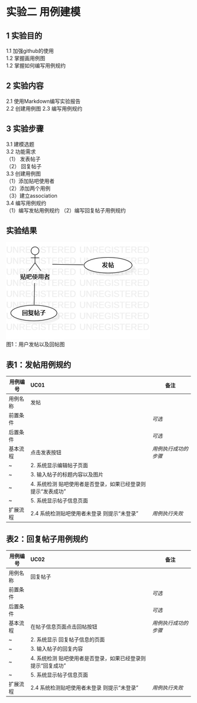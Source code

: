 # 实验二 用例建模

## 1 实验目的
1.1 加强github的使用   
1.2 掌握画用例图  
1.2 掌握如何编写用例规约    
## 2 实验内容
2.1 使用Markdown编写实验报告  
2.2 创建用例图
2.3 编写用例规约
## 3 实验步骤
3.1  建模选题  
3.2  功能需求   
（1） 发表帖子  
（2） 回复帖子  
3.3  创建用例图  
（1）添加贴吧使用者  
（2）添加两个用例  
（3）建立association  
3.4 编写用例规约  
（1）编写发帖用例规约
（2）编写回复帖子用例规约
## 实验结果
![第一个用例图](./UseCaseDiagram1.jpg)  
 图1：用户发帖以及回帖图
## 表1：发帖用例规约  

用例编号  | UC01 | 备注  
-|:-|-  
用例名称  | 发帖  |   
前置条件  |      | *可选*   
后置条件  |      | *可选*   
基本流程  | 点击发表按钮  |*用例执行成功的步骤*    
~| 2. 系统显示编辑帖子页面  |   
~| 3. 输入帖子的标题内容以及图片|   
~| 4. 系统检测 贴吧使用者是否登录，如果已经登录则提示“发表成功”  |   
~| 5. 系统显示帖子信息页面 |  
扩展流程  | 2.4  系统检测贴吧使用者未登录 则提示“未登录” |*用例执行失败*    

## 表2：回复帖子用例规约  

用例编号  | UC02 | 备注  
-|:-|-  
用例名称  | 回复帖子  |   
前置条件  |      | *可选*   
后置条件  |      | *可选*   
基本流程  | 在帖子信息页面点击回帖按钮  |*用例执行成功的步骤*    
~| 2. 系统显示 回复帖子信息的页面  |   
~| 3. 输入帖子的回复内容|   
~| 4. 系统检测 贴吧使用者是否登录，如果已经登录则提示“回复成功”  |   
~| 5. 系统显示帖子信息页面 |  
扩展流程  | 2.4  系统检测贴吧使用者未登录 则提示“未登录” |*用例执行失败*    
 
